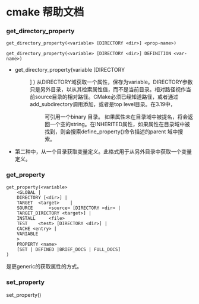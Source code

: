 # cmake 帮助文档

### get_directory_property
```
get_directory_property(<variable> [DIRECTORY <dir>] <prop-name>)

get_directory_property(<variable> [DIRECTORY <dir>] DEFINITION <var-name>)
```
- get_directory_property(variable [DIRECTORY <dir>] <prop-name>)
  从DIRECTORY域获取一个属性，保存为variable。DIRECTORY参数只是另外目录，以从其检索属性值，而不是当前目录。相对路径视作当前source目录的相对路径。CMake必须已经知道路径，或者通过add_subdirectory调用添加，或者是top level目录。在3.19中，<dir>可引用一个binary 目录。
  如果属性未在目录域中被提名，将会返回一个空的string。在INHERITED属性，如果属性在目录域中被找到，则会搜索define_property()命令描述的parent 域中搜索。
- 第二种中，从一个目录获取变量定义。此格式用于从另外目录中获取一个变量定义。

### get_property
```
get_property(<variable>
    <GLOBAL |
    DIRECTORY [<dir>] |
    TARGET  <target>    |
    SOURCE      <source> [DIRECTORY <dir> |
    TARGET_DIRECTORY <target>] |
    INSTALL     <file>
    TEST    <test> [DIRECTORY <dir>] |
    CACHE <entry> |
    VARIABLE
    >
    PROPERTY <name>
    [SET | DEFINED |BRIEF_DOCS | FULL_DOCS]
)
```
是更generic的获取属性的方式。

### set_property
set_property()

